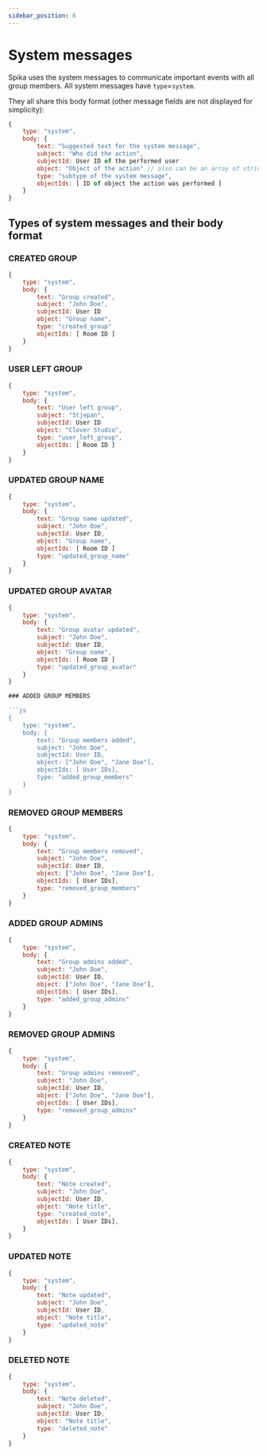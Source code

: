 ```yaml
---
sidebar_position: 6
---
```


# System messages

Spika uses the system messages to communicate important events with all group members. All system messages have `type`=`system`.

They all share this body format (other message fields are not displayed for simplicity):

```js
{
    type: "system",
    body: {
        text: "Suggested text for the system message",
        subject: "Who did the action",
        subjectId: User ID of the performed user
        object: "Object of the action" // also can be an array of strings,
        type: "subtype of the system message",
        objectIds: [ ID of object the action was performed ]
    }
}
```

## Types of system messages and their body format

### CREATED GROUP

```js
{
    type: "system",
    body: {
        text: "Group created",
        subject: "John Doe",
        subjectId: User ID
        object: "Group name",
        type: "created_group"
        objectIds: [ Room ID ]
    }
}
```

### USER LEFT GROUP

```js
{
    type: "system",
    body: {
        text: "User left group",
        subject: "Stjepan",
        subjectId: User ID
        object: "Clover Studio",
        type: "user_left_group",
        objectIds: [ Room ID ]
    }
}
```

### UPDATED GROUP NAME

```js
{
    type: "system",
    body: {
        text: "Group name updated",
        subject: "John Doe",
        subjectId: User ID,
        object: "Group name",
        objectIds: [ Room ID ]
        type: "updated_group_name"
    }
}
```

### UPDATED GROUP AVATAR

```js
{
    type: "system",
    body: {
        text: "Group avatar updated",
        subject: "John Doe",
        subjectId: User ID,
        object: "Group name",
        objectIds: [ Room ID ]
        type: "updated_group_avatar"
    }
}

### ADDED GROUP MEMBERS

```js
{
    type: "system",
    body: {
        text: "Group members added",
        subject: "John Doe",
        subjectId: User ID,
        object: ["John Doe", "Jane Doe"],
        objectIds: [ User IDs],
        type: "added_group_members"
    }
}
```

### REMOVED GROUP MEMBERS

```js
{
    type: "system",
    body: {
        text: "Group members removed",
        subject: "John Doe",
        subjectId: User ID,
        object: ["John Doe", "Jane Doe"],
        objectIds: [ User IDs],
        type: "removed_group_members"
    }
}
```

### ADDED GROUP ADMINS

```js
{
    type: "system",
    body: {
        text: "Group admins added",
        subject: "John Doe",
        subjectId: User ID,
        object: ["John Doe", "Jane Doe"],
        objectIds: [ User IDs],
        type: "added_group_admins"
    }
}
```

### REMOVED GROUP ADMINS

```js
{
    type: "system",
    body: {
        text: "Group admins removed",
        subject: "John Doe",
        subjectId: User ID,
        object: ["John Doe", "Jane Doe"],
        objectIds: [ User IDs],
        type: "removed_group_admins"
    }
}
```

### CREATED NOTE

```js
{
    type: "system",
    body: {
        text: "Note created",
        subject: "John Doe",
        subjectId: User ID,
        object: "Note title",
        type: "created_note",
        objectIds: [ User IDs],
    }
}
```

### UPDATED NOTE

```js
{
    type: "system",
    body: {
        text: "Note updated",
        subject: "John Doe",
        subjectId: User ID,
        object: "Note title",
        type: "updated_note"
    }
}
```

### DELETED NOTE

```js
{
    type: "system",
    body: {
        text: "Note deleted",
        subject: "John Doe",
        subjectId: User ID,
        object: "Note title",
        type: "deleted_note"
    }
}
```
